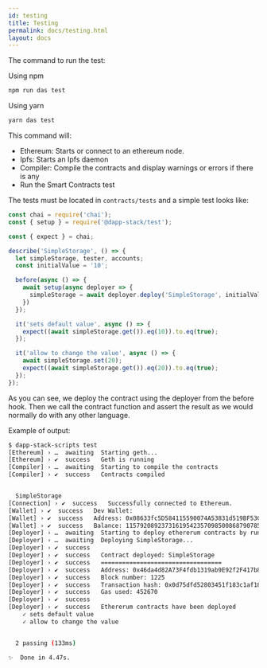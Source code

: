 ```yaml
---
id: testing
title: Testing
permalink: docs/testing.html
layout: docs
---
```


The command to run the test:

Using npm
```sh
npm run das test
```

Using yarn
```sh
yarn das test
```

This command will:

* Ethereum: Starts or connect to an ethereum node.
* Ipfs: Starts an Ipfs daemon
* Compiler: Compile the contracts and display warnings or errors if there is any
* Run the Smart Contracts test

The tests must be located in `contracts/tests` and a simple test looks like:

```js
const chai = require('chai');
const { setup } = require('@dapp-stack/test');

const { expect } = chai;

describe('SimpleStorage', () => {
  let simpleStorage, tester, accounts;
  const initialValue = '10';

  before(async () => {
    await setup(async deployer => {
      simpleStorage = await deployer.deploy('SimpleStorage', initialValue);
    })
  });

  it('sets default value', async () => {
    expect((await simpleStorage.get()).eq(10)).to.eq(true);
  });

  it('allow to change the value', async () => {
    await simpleStorage.set(20);
    expect((await simpleStorage.get()).eq(20)).to.eq(true);
  });
});
```

As you can see, we deploy the contract using the deployer from the before hook. Then we call the contract function and assert the result as we would normally do with any other language.

Example of output:

```sh
$ dapp-stack-scripts test
[Ethereum] › …  awaiting  Starting geth...
[Ethereum] › ✔  success   Geth is running
[Compiler] › …  awaiting  Starting to compile the contracts
[Compiler] › ✔  success   Contracts compiled


  SimpleStorage
[Connection] › ✔  success   Successfully connected to Ethereum.
[Wallet] › ✔  success   Dev Wallet:
[Wallet] › ✔  success   Address: 0x08633fc5D584115590074A53831d519BF53CA17e
[Wallet] › ✔  success   Balance: 115792089237316195423570985008687907853269984665640564039457.584007913129639927 Eth
[Deployer] › …  awaiting  Starting to deploy ethererum contracts by running migrate...
[Deployer] › …  awaiting  Deploying SimpleStorage...
[Deployer] › ✔  success   
[Deployer] › ✔  success   Contract deployed: SimpleStorage
[Deployer] › ✔  success   ==================================
[Deployer] › ✔  success   Address: 0x46da4d82A73F4fdb1319ab9E92f2F417b8B00674
[Deployer] › ✔  success   Block number: 1225
[Deployer] › ✔  success   Transaction hash: 0x0d75dfd52803451f183c1af18fb2010f65019d76a0ac74960b9c306b1a92e8dc
[Deployer] › ✔  success   Gas used: 452670
[Deployer] › ✔  success   
[Deployer] › ✔  success   Ethererum contracts have been deployed
    ✓ sets default value
    ✓ allow to change the value


  2 passing (133ms)

✨  Done in 4.47s.
```